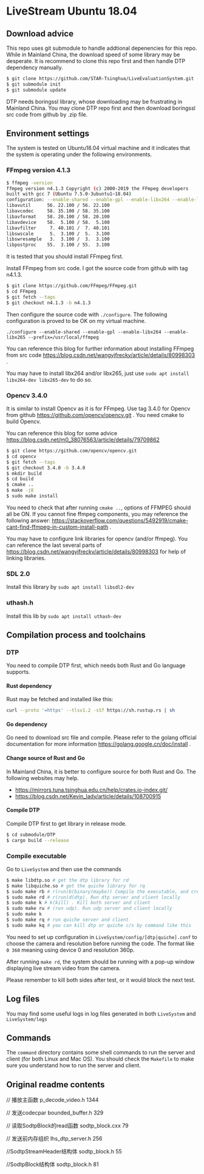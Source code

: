 # LiveStream Ubuntu 18.04

## Download advice

This repo uses git submodule to handle addtional depenencies for this repo. While in Mainland China, the download speed of some library may be desperate. It is recommend to clone this repo first and then handle DTP dependency manually.

```sh
$ git clone https://github.com/STAR-Tsinghua/LiveEvaluationSystem.git -b ubuntu18.04
$ git submodule init
$ git submodule update
```

DTP needs boringssl library, whose downloading may be frustrating in Mainland China. You may clone DTP repo first and then download boringssl src code from github by .zip file.

## Environment settings

The system is tested on Ubuntu18.04 virtual machine and it indicates that the system is operating under the following environments.

### FFmpeg version 4.1.3

```sh
$ ffmpeg -version
ffmpeg version n4.1.3 Copyright (c) 2000-2019 the FFmpeg developers
built with gcc 7 (Ubuntu 7.5.0-3ubuntu1~18.04)
configuration: --enable-shared --enable-gpl --enable-libx264 --enable-libx265 --prefix=/usr/local/ffmpeg
libavutil      56. 22.100 / 56. 22.100
libavcodec     58. 35.100 / 58. 35.100
libavformat    58. 20.100 / 58. 20.100
libavdevice    58.  5.100 / 58.  5.100
libavfilter     7. 40.101 /  7. 40.101
libswscale      5.  3.100 /  5.  3.100
libswresample   3.  3.100 /  3.  3.100
libpostproc    55.  3.100 / 55.  3.100
```

It is tested that you should install FFmpeg first.

Install FFmpeg from src code. I got the source code from github with tag n4.1.3.

```sh
$ git clone https://github.com/FFmpeg/FFmpeg.git
$ cd FFmpeg
$ git fetch --tags
$ git checkout n4.1.3 -b n4.1.3
```

Then configure the source code with `./configure`. The following configuration is proved to be OK on my virtual machine.

`./configure --enable-shared --enable-gpl --enable-libx264 --enable-libx265 --prefix=/usr/local/ffmpeg`

You can reference this blog for further information about installing FFmpeg from src code https://blog.csdn.net/wangyjfrecky/article/details/80998303 .

You may have to install libx264 and/or libx265, just use `sudo apt install libx264-dev libx265-dev` to do so.

### Opencv 3.4.0

It is similar to install Opencv as it is for FFmpeg. Use tag 3.4.0 for Opencv from github https://github.com/opencv/opencv.git . You need cmake to build Opencv.

You can reference this blog for some advice https://blog.csdn.net/m0_38076563/article/details/79709862

```sh
$ git clone https://github.com/opencv/opencv.git
$ cd opencv
$ git fetch --tags
$ git checkout 3.4.0 -b 3.4.0
$ mkdir build
$ cd build
$ cmake ..
$ make -j8
$ sudo make install
```

You need to check that after running `cmake ..`, options of FFMPEG should all be ON. If you cannot fine ffmpeg components, you may reference the following answer: https://stackoverflow.com/questions/5492919/cmake-cant-find-ffmpeg-in-custom-install-path .

You may have to configure link libraries for opencv (and/or ffmpeg). You can reference the last several parts of https://blog.csdn.net/wangyjfrecky/article/details/80998303 for help of linking libraries.

### SDL 2.0

Install this library by `sudo apt install libsdl2-dev`

### uthash.h

Install this lib by `sudo apt install uthash-dev`

## Compilation process and toolchains

### DTP

You need to compile DTP first, which needs both Rust and Go language supports.

#### Rust dependency

Rust may be fetched and installed like this:

```sh
curl --proto '=https' --tlsv1.2 -sSf https://sh.rustup.rs | sh
```

#### Go dependency

Go need to download src file and compile. Please refer to the golang official documentation for more information https://golang.google.cn/doc/install .

#### Change source of Rust and Go

In Mainland China, it is better to configure source for both Rust and Go. The following websites may help.

* https://mirrors.tuna.tsinghua.edu.cn/help/crates.io-index.git/
* https://blog.csdn.net/Kevin_lady/article/details/108700915

#### Compile DTP

Compile DTP first to get library in release mode.

```sh
$ cd submodule/DTP
$ cargo build --release
```

### Compile executable

Go to `LiveSystem` and then use the commands

```sh 
$ make libdtp.so # get the dtp library for rd
$ make libquiche.so # get the quiche library for rq
$ sudo make rb # r(run)b(binary(maybe)) Compile the executable, and create log directory.
$ sudo make rd # r(run)d(dtp). Run dtp server and client locally
$ sudo make k # k(kill) . Kill both server and client
$ sudo make ru # (run udp). Run udp server and client locally
$ sudo make k
$ sudo make rq # run quiche server and client
$ sudo make kq # you can kill dtp or quiche c/s by command like this
```

You need to set up configuration in `LiveSystem/config/[dtp|quiche].conf` to choose the camera and resolution before running the code. The format like `0 360` meaning using device 0 and resolution 360p.

After running `make rd`, the system should be running with a pop-up window displaying live stream video from the camera.

Please remember to kill both sides after test, or it would block the next test.

## Log files

You may find some useful logs in log files generated in both `LiveSystem` and `LiveSystem/logs`

## Commands

The `command` directory contains some shell commands to run the server and client (for both Linux and Mac OS). You should check the `Makefile` to make sure you understand how to run the server and client.

## Original readme contents

// 播放主函数
p_decode_video.h 1344

// 发送codecpar
bounded_buffer.h 329

// 读取SodtpBlock的read函数
sodtp_block.cxx 79

// 发送前内存组织
lhs_dtp_server.h 256

//SodtpStreamHeader结构体
sodtp_block.h 55

//SodtpBlock结构体
sodtp_block.h 81

